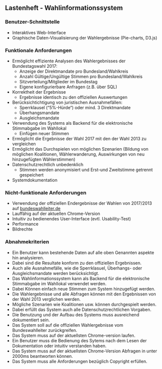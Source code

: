 ## Lastenheft - Wahlinformationssystem

### Benutzer-Schnittstelle
* Interaktives Web-Interface
* Graphische Daten-Visualisierung der Wahlergebnisse (Pie-charts, D3.js)

### Funktionale Anforderungen
* Ermöglicht effiziente Analysen des Wahlergebnisses der Bundestagswahl 2017:
	* Anzeige der Direktmandate pro Bundesland/Wahlkreis
	* Anzahl Gültige/Ungültige Stimmen pro Bundesland/Wahlkreis
	* Sitzverteilung/Mitglieder im Bundestag
	* Eigene konfigurierbare Anfragen (z.B. über SQL)
* Korrektheit der Ergebnisse
	* Ergebnisse identisch zu den offiziellen Auswertungen
* Berücksichtichtigung von juristischen Ausnahmefällen:
	* Sperrklausel (“5%-Hürde“) oder mind. 3 Direktmandate
	* Überhangsmandate
	* Ausgleichsmandate
* Verwendung des Systems als Backend für die elektronische Stimmabgabe im Wahllokal
	* Einfügen neuer Stimmen
* Ermöglicht die Ergebnisse der Wahl 2017 mit den der Wahl 2013 zu vergleichen
* Ermöglicht das Durchspielen von möglichen Szenarien (Bildung von möglichen Koalitionen, Wählerwanderung, Auswirkungen von neu hinzugefügten Wählerstimmen)
* Datenschutzrechtlich unbedenklich
	* Stimmen werden anonymisiert und Erst-und Zweitstimme getrennt gespeichert
* Systemdokumentation

### Nicht-funktionale Anforderungen
* Verwendung der offiziellen Endergebnisse der Wahlen von 2017/2013 auf [bundeswahlleiter.de](https://www.bundeswahlleiter.de/)
* Lauffähig auf der aktuellen Chrome-Version
* Intuitiv zu bedienendes User-Interface (evtl. Usability-Test)
* Performance
* Bildrechte

### Abnahmekriterien
* Ein Benutzer kann bestehende Daten auf alle oben Genannten aspekte hin analysieren.
* Dabei sind die Resultate konform zu den offiziellen Ergebnissen.
* Auch alle Ausnahmefälle, wie die Sperrklasuel, Überhangs- oder Ausgleichsmandate werden berücksichtigt.
* Das Wahlinformationssystem kann als Backend für die elektronische Stimmabgabe im Wahllokal verwendet werden.
* Dabei Können einfach neue Stimmen zum System hinzugefügt werden.
* Die Wahlergebnisse und alle Abfragen können mit den Ergebnissen von der Wahl 2013 verglichen werden.
* Mögliche Szenarien wie Koalitionen usw. können durchgespielt werden.
* Dabei erfüllt das System auch alle Datenschutzrechtlichen Vorgaben.
* Die Benutzung und der Aufbau des Systems muss ausreichend dokumentiert sein.
* Das System soll auf die offiziellen Wahlergebnisse vom Bundeswahlleiter zurückgreifen.
* Das System muss auf der aktuellsten Chrome-version laufen.
* Ein Benutzer muss die Bedienung des Sytems nach dem Lesen der Dokumentation oder intuitiv verstanden haben.
* Das System muss auf der aktuellsten Chrome-Version Abfragen in unter 2000ms beantworten können.
* Das System muss alle Anforderungen bezüglich Copyright erfüllen.

